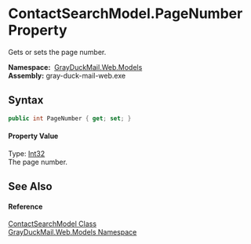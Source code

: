 ContactSearchModel.PageNumber Property
======================================
Gets or sets the page number.

  **Namespace:**  [GrayDuckMail.Web.Models][1]  
  **Assembly:** gray-duck-mail-web.exe

Syntax
------

```csharp
public int PageNumber { get; set; }
```

#### Property Value
Type: [Int32][2]  
 The page number. 

See Also
--------

#### Reference
[ContactSearchModel Class][3]  
[GrayDuckMail.Web.Models Namespace][1]  

[1]: ../README.md
[2]: https://docs.microsoft.com/dotnet/api/system.int32
[3]: README.md